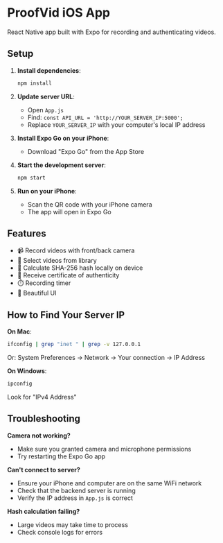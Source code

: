 # ProofVid iOS App

React Native app built with Expo for recording and authenticating videos.

## Setup

1. **Install dependencies**:
   ```bash
   npm install
   ```

2. **Update server URL**:
   - Open `App.js`
   - Find: `const API_URL = 'http://YOUR_SERVER_IP:5000';`
   - Replace `YOUR_SERVER_IP` with your computer's local IP address

3. **Install Expo Go on your iPhone**:
   - Download "Expo Go" from the App Store

4. **Start the development server**:
   ```bash
   npm start
   ```

5. **Run on your iPhone**:
   - Scan the QR code with your iPhone camera
   - The app will open in Expo Go

## Features

- 📹 Record videos with front/back camera
- 📁 Select videos from library
- 🔐 Calculate SHA-256 hash locally on device
- 📜 Receive certificate of authenticity
- ⏱️ Recording timer
- 🎨 Beautiful UI

## How to Find Your Server IP

**On Mac**:
```bash
ifconfig | grep "inet " | grep -v 127.0.0.1
```

Or: System Preferences → Network → Your connection → IP Address

**On Windows**:
```bash
ipconfig
```

Look for "IPv4 Address"

## Troubleshooting

**Camera not working?**
- Make sure you granted camera and microphone permissions
- Try restarting the Expo Go app

**Can't connect to server?**
- Ensure your iPhone and computer are on the same WiFi network
- Check that the backend server is running
- Verify the IP address in `App.js` is correct

**Hash calculation failing?**
- Large videos may take time to process
- Check console logs for errors
